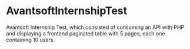 # AvantsoftInternshipTest
Avantsoft Internship Test, which consisted of consuming an API with PHP and displaying a frontend paginated table with 5 pages, each one containing 10 users.
